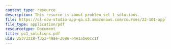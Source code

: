 ```yaml
---
content_type: resource
description: This resurce is about problem set 1 solutions.
file: https://ol-ocw-studio-app-qa.s3.amazonaws.com/courses/22-101-applied-nuclear-physics-fall-2006/25373218f35249ae308e64e1abe6cc1f_ps1_solutions.pdf
file_type: application/pdf
resourcetype: Document
title: ps1_solutions.pdf
uid: 25373218-f352-49ae-308e-64e1abe6cc1f
---
```

